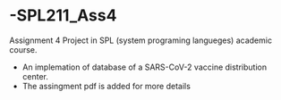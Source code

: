 # -SPL211_Ass4
  Assignment 4 Project in SPL (system programing langueges) academic course.
 - An implemation of database of a SARS-CoV-2 vaccine distribution center.
 - The assingment pdf is added for more details
